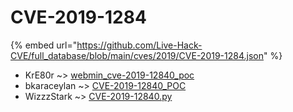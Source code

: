 # CVE-2019-1284
{% embed url="https://github.com/Live-Hack-CVE/full_database/blob/main/cves/2019/CVE-2019-1284.json" %}

* KrE80r ~> [webmin_cve-2019-12840_poc](https://www.alice-snow.ru/2019/database/cve-2019-1284/webmin_cve-2019-12840_poc-kre80r)
* bkaraceylan ~> [CVE-2019-12840_POC](https://www.alice-snow.ru/2019/database/cve-2019-1284/cve-2019-12840_poc-bkaraceylan)
* WizzzStark ~> [CVE-2019-12840.py](https://www.alice-snow.ru/2019/database/cve-2019-1284/cve-2019-12840.py-wizzzstark)